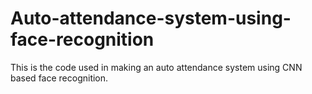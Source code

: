 # Auto-attendance-system-using-face-recognition

This is the code used in making an auto attendance system using CNN based face recognition. 

